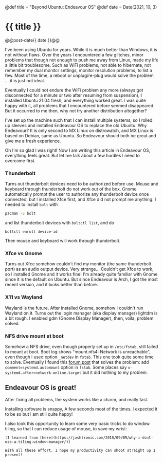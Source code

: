 @def title = "Beyond Ubuntu: Endeavour OS"
@def date = Date(2021, 10, 3)

# {{ title }}
@@post-date{{ date }}@@

I've been using Ubuntu for years.
While it is much better than Windows, it is not without flaws.
Over the years I encountered a few glitches, minor problems that though not enough to push me away from Linux, made my life a little bit troublesome.
Such as WiFi problems, not able to hibernate, not remember my dual monitor settings, monitor resolution problems, to list a few.
Most of the time, a reboot or unplug/re-plug would solve the problem ... it is just not ideal.

Eventually I could not endure the WiFi problem any more (always got disconnected for a minute or two after resuming from suspension), I installed Ubuntu 21.04 fresh, and everything worked great. 
I was quite happy with it, all problems that I encountered before seemed disappeared.
But it occurred to me then, why not try another distribution altogether?

I've set up the machine such that I can install multiple systems, so I rolled up sleeves and installed Endeavour OS to replace the old Ubuntu. 
Why Endeavour? 
It is only second to MX Linux on distrowatch, and MX Linux is based on Debian, same as Ubuntu.
So Endeavour should both be great and give me a fresh experience.

Oh I'm so glad I was right! Now I am writing this article in Endeavour OS, everything feels great.
But let me talk about a few hurdles I need to overcome first.

### Thunderbolt

Turns out thunderbolt devices need to be authorized before use.
Mouse and keyboard through thunderbolt do not work out of the box.
Gnome automatically prompt the user to authorize any thunderbolt device once connected,
but I installed Xfce first, and Xfce did not prompt me anything.
I needed to install `bolt` with 

```bash
pacman -S bolt
```
and list thunderbolt devices with `boltctl list`, and do 

```
boltctl enroll device-id
```

Then mouse and keyboard will work through thunderbolt.

### Xfce vs Gnome

Turns out Xfce somehow couldn't find my monitor (the same thunderbolt port) as an audio output device.
Very strange... Couldn't get Xfce to work, so I installed Gnome and it works fine!
I'm already quite familiar with Gnome since it is the default on Ubuntu. 
But since Endeavour is Arch, I got the most recent version, and it looks better than before.

### X11 vs Wayland

Wayland is the future. 
After installed Gnome, somehow I couldn't run Wayland on it.
Turns out the login manager (aka display manager) lightdm is a bit rough.
I enabled gdm (Gnome Display Manager), then, voila, problem solved.

### NFS drive mount at boot

Somehow a NFS drive, even though properly set up in `/etc/fstab`, still failed to mount at boot.
Boot log shows "mount.nfs4: Network is unreachable", even though I used option `_netdev` in `fstab`.
This one took quite some time to solve. 
Eventually I found this [forum post](https://forums.centos.org/viewtopic.php?t=52507) that solves the problem: add `comment=systemd.automount` option in `fstab`. 
Some places say `x-systemd.after=network-online.target` but it did nothing to my problem.

## Endeavour OS is great!

After fixing all problems, the system works like a charm, and really fast.

Installing software is snappy,
A few seconds most of the times.
I expected it to be so but I am still quite happy!

I also took this opportunity to learn some very basic tricks to do window tiling, so that I can reduce usage of mouse, to save my wrist:
~~~<kbd>Win</kbd>+<kbd>←</kbd>~~~ and ~~~<kbd>Win</kbd>+<kbd>→</kbd>~~~ to snap to full height and 50% width, ~~~<kbd>Win</kbd>+<kbd>↑</kbd>~~~ to full screen or maximize and ~~~<kbd>Win</kbd>+<kbd>↓</kbd>~~~ to restore the window to it’s previous size.
(I learned from [here](https://joshtronic.com/2018/09/09/why-i-dont-use-a-tiling-window-manager/))

With all these effort, I hope my productivity can shoot straight up 1 present!


